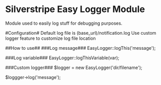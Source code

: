 Silverstripe Easy Logger Module
=======================
Module used to easily log stuff for debugging purposes.

#Configuration#
Default log file is (base_url)/notification.log
Use custom logger feature to customize log file location

##How to use##
###Log message###
EasyLogger::logThis('message');

###Log variable###
EasyLogger::logThisVariable(var);

###Custom logger###
$logger = new EasyLogger('dir/filename');

$loggger->log('message');

